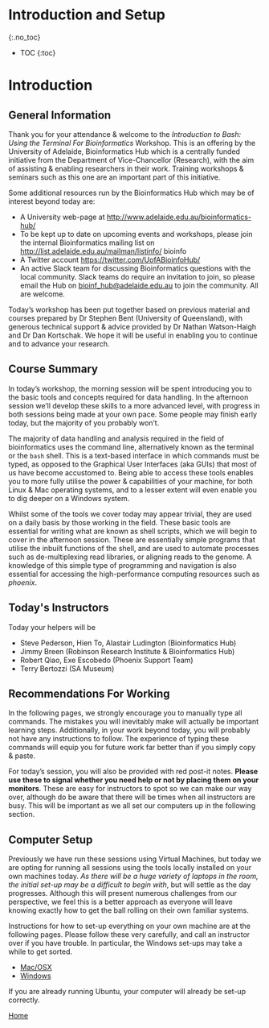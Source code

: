 # Introduction and Setup
{:.no_toc}

* TOC
{:toc}

# Introduction

## General Information

Thank you for your attendance & welcome to the *Introduction to Bash: Using the Terminal For Bioinformatics* Workshop.
This is an offering by the University of Adelaide, Bioinformatics Hub which is a centrally funded initiative from the Department of Vice-Chancellor (Research), with the aim of assisting & enabling researchers in their work.
Training workshops & seminars such as this one are an important part of this initiative.

Some additional resources run by the Bioinformatics Hub which may be of interest beyond today are:

- A University web-page at http://www.adelaide.edu.au/bioinformatics-hub/
- To be kept up to date on upcoming events and workshops, please join the internal Bioinformatics mailing list on http://list.adelaide.edu.au/mailman/listinfo/ bioinfo
- A Twitter account https://twitter.com/UofABioinfoHub/
- An active Slack team for discussing Bioinformatics questions with the local community. Slack teams do require an invitation to join, so please email the Hub on bioinf_hub@adelaide.edu.au to join the community. All are welcome.

Today’s workshop has been put together based on previous material and courses prepared by Dr Stephen Bent (University of Queensland), with generous technical support & advice provided by Dr Nathan Watson-Haigh and Dr Dan Kortschak.
We hope it will be useful in enabling you to continue and to advance your research.

## Course Summary

In today’s workshop, the morning session will be spent introducing you to the basic tools and concepts required for data handling.
In the afternoon session we’ll develop these skills to a more advanced level, with progress in both sessions being made at your own pace.
Some people may finish early today, but the majority of you probably won’t.

The majority of data handling and analysis required in the field of bioinformatics uses the command line, alternatively known as the terminal or the `bash` shell.
This is a text-based interface in which commands must be typed, as opposed to the Graphical User Interfaces (aka GUIs) that most of us have become accustomed to.
Being able to access these tools enables you to more fully utilise the power & capabilities of your machine, for both Linux & Mac operating systems, and to a lesser extent will even enable you to dig deeper on a Windows system.

Whilst some of the tools we cover today may appear trivial, they are used on a daily basis by those working in the field.
These basic tools are essential for writing what are known as shell scripts, which we will begin to cover in the afternoon session.
These are essentially simple programs that utilise the inbuilt functions of the shell, and are used to automate processes such as de-multiplexing read libraries, or aligning reads to the genome.
A knowledge of this simple type of programming and navigation is also essential for accessing the high-performance computing resources such as *phoenix*.

## Today's Instructors

Today your helpers will be

- Steve Pederson, Hien To, Alastair Ludington (Bioinformatics Hub)
- Jimmy Breen (Robinson Research Institute & Bioinformatics Hub)
- Robert Qiao, Exe Escobedo (Phoenix Support Team)
- Terry Bertozzi (SA Museum)

## Recommendations For Working

In the following pages, we strongly encourage you to manually type all commands.
The mistakes you will inevitably make will actually be important learning steps.
Additionally, in your work beyond today, you will probably not have any instructions to follow.
The experience of typing these commands will equip you for future work far better than if you simply copy & paste.

For today’s session, you will also be provided with red post-it notes.
**Please use these to signal whether you need help or not by placing them on your monitors**.
These are easy for instructors to spot so we can make our way over, although do be aware that there will be times when all instructors are busy.
This will be important as we all set our computers up in the following section.

## Computer Setup

Previously we have run these sessions using Virtual Machines, but today we are opting for running all sessions using the tools locally installed on your own machines today.
*As there will be a huge variety of laptops in the room, the initial set-up may be a difficult to begin with*, but will settle as the day progresses.
Although this will present numerous challenges from our perspective, we feel this is a better approach as everyone will leave knowing exactly how to get the ball rolling on their own familiar systems.

Instructions for how to set-up everything on your own machine are at the following pages.
Please follow these very carefully, and call an instructor over if you have trouble.
In particular, the Windows set-ups may take a while to get sorted.

- [Mac/OSX](../install/osxInstall)
- [Windows](../install/windowsInstall)

If you are already running Ubuntu, your computer will already be set-up correctly.

[Home](../)
